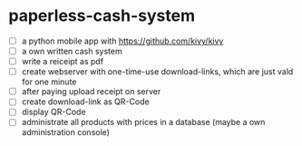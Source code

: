# paperless-cash-system

- [ ] a python mobile app with https://github.com/kivy/kivy
- [ ] a own written cash system
- [ ] write a reiceipt as pdf
- [ ] create webserver with one-time-use download-links, which are just vald for one minute
- [ ] after paying upload receipt on server
- [ ] create download-link as QR-Code 
- [ ] display QR-Code
- [ ] administrate all products with prices in a database (maybe a own administration console)
